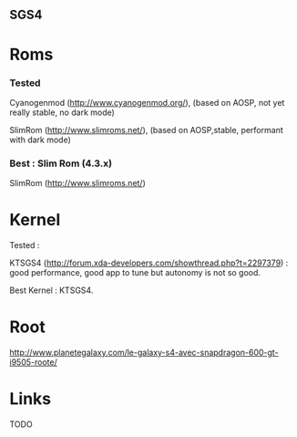 SGS4
----

Roms
====

### Tested

Cyanogenmod (http://www.cyanogenmod.org/), (based on AOSP, not yet really stable, no dark mode)

SlimRom (http://www.slimroms.net/),  (based on AOSP,stable, performant with dark mode) 


### Best : Slim Rom (4.3.x)
SlimRom (http://www.slimroms.net/) 

Kernel
======
Tested :

KTSGS4 (http://forum.xda-developers.com/showthread.php?t=2297379) : good performance, good app to tune but autonomy is not so good.

Best Kernel : KTSGS4.

Root
====
http://www.planetegalaxy.com/le-galaxy-s4-avec-snapdragon-600-gt-i9505-roote/


Links
=====
TODO
